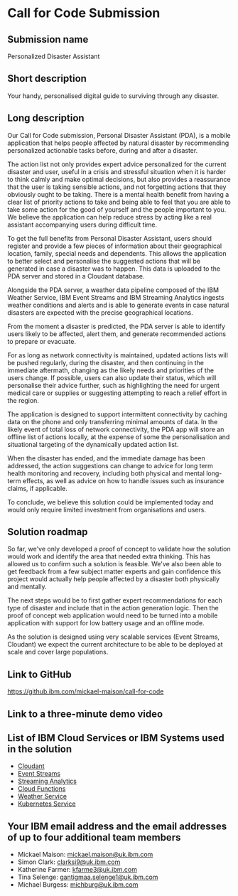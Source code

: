 # Call for Code Submission

## Submission name

Personalized Disaster Assistant

## Short description

Your handy, personalised digital guide to surviving through any disaster.

## Long description

Our Call for Code submission, Personal Disaster Assistant (PDA), is a mobile application that helps people affected by natural disaster by recommending personalized actionable tasks before, during and after a disaster. 

The action list not only provides expert advice personalized for the current disaster and user, useful in a crisis and stressful situation when it is harder to think calmly and make optimal decisions, but also provides a reassurance that the user is taking sensible actions, and not forgetting actions that they obviously ought to be taking. There is a mental health benefit from having a clear list of priority actions to take and being able to feel that you are able to take some action for the good of yourself and the people important to you. We believe the application can help reduce stress by acting like a real assistant accompanying users during difficult time.

To get the full benefits from Personal Disaster Assistant, users should register and provide a few pieces of information about their geographical location, family, special needs and dependents. This allows the application to better select and personalise the suggested actions that will be generated in case a disaster was to happen. This data is uploaded to the PDA server and stored in a Cloudant database.

Alongside the PDA server, a weather data pipeline composed of the IBM Weather Service, IBM Event Streams and IBM Streaming Analytics ingests weather conditions and alerts and is able to generate events in case natural disasters are expected with the precise geographical locations.

From the moment a disaster is predicted, the PDA server is able to identify users likely to be affected, alert them, and generate recommended actions to prepare or evacuate.

For as long as network connectivity is maintained, updated actions lists will be pushed regularly, during the disaster, and then continuing in the immediate aftermath, changing as the likely needs and priorities of the users change. If possible, users can also update their status, which will personalise their advice further, such as highlighting the need for urgent medical care or supplies or suggesting attempting to reach a relief effort in the region.

The application is designed to support intermittent connectivity by caching data on the phone and only transferring minimal amounts of data. In the likely event of total loss of network connectivity, the PDA app will store an offline list of actions locally, at the expense of some the personalisation and situational targeting of the dynamically updated action list. 

When the disaster has ended, and the immediate damage has been addressed, the action suggestions can change to advice for long term health monitoring and recovery, including both physical and mental long-term effects, as well as advice on how to handle issues such as insurance claims, if applicable.

To conclude, we believe this solution could be implemented today and would only require limited investment from organisations and users.

## Solution roadmap

So far, we've only developed a proof of concept to validate how the solution would work and identify the area that needed extra thinking. This has allowed us to confirm such a solution is feasible. We've also been able to get feedback from a few subject matter experts and gain confidence this project would actually help people affected by a disaster both physically and mentally. 

The next steps would be to first gather expert recommendations for each type of disaster and include that in the action generation logic. Then the proof of concept web application would need to be turned into a mobile application with support for low battery usage and an offline mode. 

As the solution is designed using very scalable services (Event Streams, Cloudant) we expect the current architecture to be able to be deployed at scale and cover large populations.

## Link to GitHub

https://github.ibm.com/mickael-maison/call-for-code

## Link to a three-minute demo video


## List of IBM Cloud Services or IBM Systems used in the solution

- [Cloudant](https://cloud.ibm.com/catalog/services/cloudant)
- [Event Streams](https://cloud.ibm.com/catalog/services/event-streams)
- [Streaming Analytics](https://cloud.ibm.com/catalog/services/streaming-analytics)
- [Cloud Functions](https://cloud.ibm.com/openwhisk)
- [Weather Service](https://cloud.ibm.com/catalog/services/weather-company-data)
- [Kubernetes Service](https://cloud.ibm.com/kubernetes/catalog/cluster)

## Your IBM email address and the email addresses of up to four additional team members

- Mickael Maison: mickael.maison@uk.ibm.com
- Simon Clark: clarksi9@uk.ibm.com
- Katherine Farmer: kfarme3@uk.ibm.com
- Tina Selenge: gantigmaa.selenge1@uk.ibm.com
- Michael Burgess: michburg@uk.ibm.com
